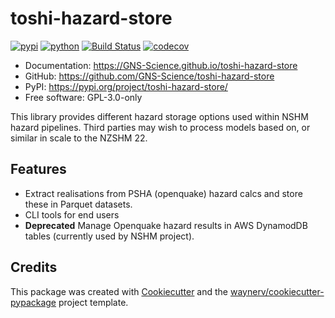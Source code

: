 # toshi-hazard-store


[![pypi](https://img.shields.io/pypi/v/toshi-hazard-store.svg)](https://pypi.org/project/toshi-hazard-store/)
[![python](https://img.shields.io/pypi/pyversions/toshi-hazard-store.svg)](https://pypi.org/project/toshi-hazard-store/)
[![Build Status](https://github.com/GNS-Science/toshi-hazard-store/actions/workflows/dev.yml/badge.svg)](https://github.com/GNS-Science/toshi-hazard-store/actions/workflows/dev.yml)
[![codecov](https://codecov.io/gh/GNS-Science/toshi-hazard-store/branch/main/graphs/badge.svg)](https://codecov.io/github/GNS-Science/toshi-hazard-store)


* Documentation: <https://GNS-Science.github.io/toshi-hazard-store>
* GitHub: <https://github.com/GNS-Science/toshi-hazard-store>
* PyPI: <https://pypi.org/project/toshi-hazard-store/>
* Free software: GPL-3.0-only


This library provides different hazard storage options used within NSHM hazard pipelines. Third parties may wish to
process models based on, or similar in scale to the NZSHM 22.

## Features

* Extract realisations from PSHA (openquake) hazard calcs and store these in Parquet datasets.
* CLI tools for end users
* **Deprecated** Manage Openquake hazard results in AWS DynamodDB tables (currently used by NSHM project).

## Credits

This package was created with [Cookiecutter](https://github.com/audreyr/cookiecutter) and the [waynerv/cookiecutter-pypackage](https://github.com/waynerv/cookiecutter-pypackage) project template.

